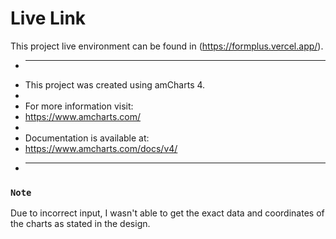 
 # Live Link

This project live environment can be found in (https://formplus.vercel.app/).
 
 * ---------------------------------------
 * This project was created using amCharts 4.
 *
 * For more information visit:
 * https://www.amcharts.com/
 *
 * Documentation is available at:
 * https://www.amcharts.com/docs/v4/
 * ---------------------------------------

### `Note`

 Due to incorrect input, I wasn't able to get the exact data and coordinates of the charts as stated in the design.
